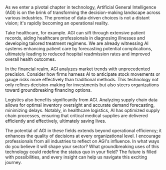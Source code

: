 As we enter a pivotal chapter in technology, Artificial General Intelligence (AGI) is on the brink of transforming the decision-making landscape across various industries. The promise of data-driven choices is not a distant vision; it's rapidly becoming an operational reality.

Take healthcare, for example. AGI can sift through extensive patient records, aiding healthcare professionals in diagnosing illnesses and developing tailored treatment regimens. We are already witnessing AI systems enhancing patient care by forecasting potential complications, ultimately leading to reduced hospital readmission rates and improved overall health outcomes.

In the financial realm, AGI analyzes market trends with unprecedented precision. Consider how firms harness AI to anticipate stock movements or gauge risks more effectively than traditional methods. This technology not only refines decision-making for investments but also steers organizations toward groundbreaking financing options.

Logistics also benefits significantly from AGI. Analyzing supply chain data allows for optimal inventory oversight and accurate demand forecasting, minimizing delays. Notably, in healthcare logistics, AI has optimized supply chain processes, ensuring that critical medical supplies are delivered efficiently and effectively, ultimately saving lives.

The potential of AGI in these fields extends beyond operational efficiency; it enhances the quality of decisions at every organizational level. I encourage professionals from all industries to reflect on AGI's influence. In what ways do you believe it will shape your sector? What groundbreaking uses of this technology could redefine the status quo in your field? The future is filled with possibilities, and every insight can help us navigate this exciting journey.